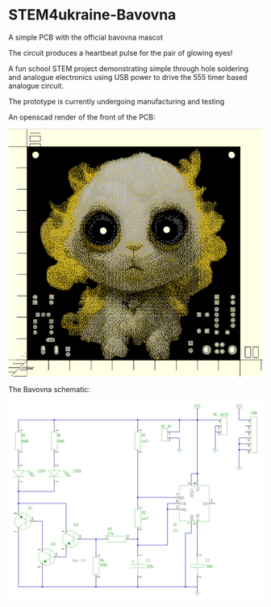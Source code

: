 # STEM4ukraine-Bavovna

A simple PCB with the official bavovna mascot

The circuit produces a heartbeat pulse for the pair of glowing eyes!

A fun school STEM project demonstrating simple through hole soldering and analogue electronics using USB power to drive the 555 timer based analogue circuit.

The prototype is currently undergoing manufacturing and testing

An openscad render of the front of the PCB:

![prototype front](images/STEM4ukraine-Bavovna-v1-openscad.png)

The Bavovna schematic:

![prototype front](hardware/STEM4ukraine-Bavovna-v1.svg)
